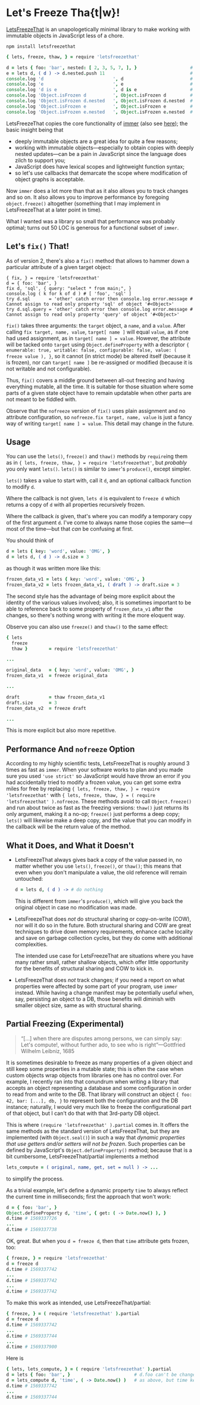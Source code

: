 
# Let's Freeze Tha{t|w}!

[LetsFreezeThat](https://github.com/loveencounterflow/letsfreezethat) is an unapologetically minimal library
to make working with immutable objects in JavaScript less of a chore.

```
npm install letsfreezethat
```

```coffee
{ lets, freeze, thaw, } = require 'letsfreezethat'

d = lets { foo: 'bar', nested: [ 2, 3, 5, 7, ], }                    # create object
e = lets d, ( d ) -> d.nested.push 11                                # modify copy in callback
console.log 'd                          ', d                         # { foo: 'bar', nested: [ 2, 3, 5, 7 ] }
console.log 'e                          ', e                         # { foo: 'bar', nested: [ 2, 3, 5, 7, 11 ] }
console.log 'd is e                     ', d is e                    # false
console.log 'Object.isFrozen d          ', Object.isFrozen d         # true
console.log 'Object.isFrozen d.nested   ', Object.isFrozen d.nested  # true
console.log 'Object.isFrozen e          ', Object.isFrozen e         # true
console.log 'Object.isFrozen e.nested   ', Object.isFrozen e.nested  # true
```

LetsFreezeThat copies the core functionality of [immer](https://github.com/immerjs/immer) (also see
[here](https://hackernoon.com/introducing-immer-immutability-the-easy-way-9d73d8f71cb3)); the basic
insight being that

* deeply immutable objects are a great idea for quite a few reasons;
* working with immutable objects—especially to obtain copies with deeply nested updates—can be a pain in
  JavaScript since the language does zilch to support you;
* JavaScript does have lexical scopes and lightweight function syntax;
* so let's use callbacks that demarcate the scope where modification of object graphs is acceptable.

Now `immer` does a lot more than that as it also allows you to track changes and so on. It also allows
you to improve performance by foregoing `object.freeze()` altogether (something that I may implement
in LetsFreezeThat at a later point in time).

What I wanted was a library so small that performance was probably optimal; turns out 50 LOC is generous
for a functional subset of `immer`.

## Let's `fix()` That!

As of version 2, there's also a `fix()` method that allows to hammer down a particular attribute of
a given target object:

```
{ fix, } = require 'letsfreezethat'
d = { foo: 'bar', }
fix d, 'sql', { query: "select * from main;", }
console.log ( k for k of d ) # [ 'foo', 'sql' ]
try d.sql       = 'other' catch error then console.log error.message # Cannot assign to read only property 'sql' of object '#<Object>'
try d.sql.query = 'other' catch error then console.log error.message # Cannot assign to read only property 'query' of object '#<Object>'
```

`fix()` takes three arguments: the `target` object, a `name`, and a `value`. After calling `fix target,
name, value`, `target[ name ]` will equal `value`, as if one had used assignment, as in `target[ name ] =
value`. However, the attribute will be tacked onto `target` using `Object.defineProperty` with a descriptor
`{ enumerable: true, writable: false, configurable: false, value: ( freeze value ), }`, so it cannot (in
strict mode) be altered itself (because it is frozen), nor can `target[ name ]` be re-assigned or modified
(because it is not writable and not configurable).

Thus, `fix()` covers a middle ground between all-out freezing and having everything mutable, all the time.
It is suitable for those situation where some parts of a given state object have to remain updatable when
other parts are not meant to be fiddled with.

Observe that the `nofreeze` version of `fix()` uses plain assignment and no attribute configuration, so
`nofreeze.fix target, name, value` is just a fancy way of writing `target[ name ] = value`. This detail may
change in the future.


## Usage

You can use the `lets()`, `freeze()` and `thaw()` methods by `require`ing them as in `{ lets, freeze, thaw,
} = require 'letsfreezethat'`, but *probably* you only want `lets()`. `lets()` is similar to `immer`'s
`produce()`, except simpler.

`lets()` takes a value to start with, call it `d`, and an optional callback function to modify `d`.

Where the callback is not given, `lets d` is equivalent to `freeze d` which returns a copy of `d` with all
properties recursively frozen.

Where the callback *is* given, that's where you can modify a temporary copy of the first argument `d`. I've
come to always name those copies the same—`d` most of the time—but that *can* be confusing at first.

You should think of

```coffee
d = lets { key: 'word', value: 'OMG', }
d = lets d, ( d ) -> d.size = 3
```

as though it was written more like this:

```coffee
frozen_data_v1 = lets { key: 'word', value: 'OMG', }
frozen_data_v2 = lets frozen_data_v1, ( draft ) -> draft.size = 3
```

The second style has the advantage of being more explicit about the identity of the various values involved;
also, it is sometimes important to be able to reference back to some property of `frozen_data_v1` after the
changes, so there's nothing wrong with writing it the more eloquent way.

Observe you can also use `freeze()` and `thaw()` to the same effect:

```coffee
{ lets
  freeze
  thaw }        = require 'letsfreezethat'

...

original_data   = { key: 'word', value: 'OMG', }
frozen_data_v1  = freeze original_data

...

draft           = thaw frozen_data_v1
draft.size      = 3
frozen_data_v2  = freeze draft

...

```

This is more explicit but also more repetitive.


## Performance And `nofreeze` Option

According to my highly scientific tests, LetsFreezeThat is roughly around 3 times as fast as `immer`. When
your software works to plan and you made sure you used `'use strict'` so JavaScript would have throw an
error if you had accidentally tried to modify a frozen value, you can get some extra miles for free by
replacing `{ lets, freeze, thaw, } = require 'letsfreezethat'` with `{ lets, freeze, thaw, } = ( require
'letsfreezethat' ).nofreeze`. These methods avoid to call `Object.freeze()` and run about twice as fast as
the freezing versions: `thaw()` just returns its only argument, making it a no-op; `freeze()` just performs
a deep copy; `lets()` will likewise make a deep copy, and the value that you can modify in the callback will
be the return value of the method.



## What it Does, and What it Doesn't

* LetsFreezeThat always gives back a copy of the value passed in, no matter whether you use `lets()`,
  `freeze()`, or `thaw()`; this means that even when you don't manipulate a value, the old reference will
  remain untouched:

  ```coffee
  d = lets d, ( d ) -> # do nothing
  ```

  This is different from `immer`'s `produce()`, which will give you back the original object in case no
  modification was made.

* LetsFreezeThat does *not* do structural sharing or copy-on-write (COW), nor will it do so in the future.
  Both structural sharing and COW are great techniques to drive down memory requirements, enhance cache
  locality and save on garbage collection cycles, but they do come with additional complexities.

  The intended use case for LetsFreezeThat are situations where you have many rather small, rather shallow
  objects, which offer little opportunity for the benefits of structural sharing and COW to kick in.

* LetsFreezeThat does *not* track changes; if you need a report on what properties were affected by some
  part of your program, use `immer` instead. While having a change manifest may be potentially useful when,
  say, persisting an object to a DB, those benefits will diminish with smaller object size, same as with
  structural sharing.


## Partial Freezing (Experimental)

> “[...] when there are disputes among persons, we can simply say: Let's compute!, without further ado, to
> see who is right”—Gottfried Wilhelm Leibniz, 1685

It is sometimes desirable to freeze as many properties of a given object and still keep some properties in a
mutable state; this is often the case when custom objects wrap objects from libraries one has no control
over. For example, I recently ran into that conundrum when writing a library that accepts an object
representing a database and some configuration in order to read from and write to the DB. That library will
construct an object `{ foo: 42, bar: [...], db, }` to represent both the configuration and the DB instance;
naturally, I would very much like to freeze the configurational part of that object, but I can't do that
with that 3rd-party DB object.

This is where `(require 'letsfreezethat' ).partial` comes in. It offers the same methods as the standard
version of LetsFreezeThat, but they are implemented (with `Object.seal()`) in such a way that *dynamic
properties that use getters and/or setters will not be frozen*. Such properties can be defined by
JavaScript's `Object.defineProperty()` method; because that is a bit cumbersome, LetsFreezeThat/partial
implements a method

```coffee
lets_compute = ( original, name, get, set = null ) -> ...
```

to simplify the process.

As a trivial example, let's define a dynamic property `time` to always reflect
the current time in milliseconds; first the approach that won't work:

```coffee
d = { foo: 'bar', }
Object.defineProperty d, 'time', { get: ( -> Date.now() ), }
d.time # 1569337726
...
d.time # 1569337738
```

OK, great. But when you `d = freeze d`, then that `time` attribute gets frozen, too:

```coffee
{ freeze, } = require 'letsfreezethat'
d = freeze d
d.time # 1569337742
...
d.time # 1569337742
...
d.time # 1569337742
```

To make this work as intended, use LetsFreezeThat/partial:

```coffee
{ freeze, } = ( require 'letsfreezethat' ).partial
d = freeze d
d.time # 1569337742
...
d.time # 1569337744
...
d.time # 1569337900
```

Here is

```coffee
{ lets, lets_compute, } = ( require 'letsfreezethat' ).partial
d = lets { foo: 'bar', }                        # d.foo can't be changed, can't add attributes to d
d = lets_compute d, 'time', ( -> Date.now() )   # as above, but time keeps changing:
d.time # 1569337742
...
d.time # 1569337744
```









